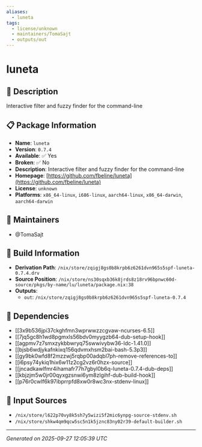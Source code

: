 ```yaml
---
aliases:
  - luneta
tags:
  - license/unknown
  - maintainers/TomaSajt
  - outputs/out
---
```


# luneta

## 📝 Description

Interactive filter and fuzzy finder for the command-line

## 📋 Package Information

- **Name**: `luneta`
- **Version**: `0.7.4`
- **Available**: ✅ Yes
- **Broken**: ✅ No
- **Description**: Interactive filter and fuzzy finder for the command-line
- **Homepage**: [https://github.com/fbeline/luneta](https://github.com/fbeline/luneta)
- **License**: `unknown`
- **Platforms**: `x86_64-linux`, `i686-linux`, `aarch64-linux`, `x86_64-darwin`, `aarch64-darwin`
## 👥 Maintainers

- @TomaSajt


## 🔧 Build Information

- **Derivation Path**: `/nix/store/zqigj8gs0b8krpb6z6261dvn965s5spf-luneta-0.7.4.drv`
- **Source Position**: `/nix/store/ns30sqxb36k8jrds8z18rv96bpnwc60d-source/pkgs/by-name/lu/luneta/package.nix:38`
- **Outputs**:
  - `out`:  `/nix/store/zqigj8gs0b8krpb6z6261dvn965s5spf-luneta-0.7.4`

## 🔗 Dependencies

- [[3x9b536jpi37ckghfmn3wprwwzzcgvaw-ncurses-6.5]]
- [[7jq5gc8h1wd8pgmxls56bdv0myygzb64-dub-setup-hook]]
- [[agpmv7z7smxzykbbwryq75swwivybw36-ldc-1.41.0]]
- [[bjsb6wdjykafnkixq156qdvmxhsm2bai-bash-5.3p3]]
- [[gy9bk0wfd8f2mzzwj5rqbp00adqbl7ph-remove-references-to]]
- [[i6psy74ykiq1hix6w11z2cg2vz6r0hzx-source]]
- [[jncadkawlfmr4ihamafr77h7gbyl0b6q-luneta-0.7.4-dub-deps]]
- [[kbjzjm5w0jr00qyxgzsnwi6ym8zlgihf-dub-build-hook]]
- [[p76r0cwlf6k97ibprrpfd8xw0r8wc3nx-stdenv-linux]]

## 📁 Input Sources

- `/nix/store/l622p70vy8k5sh7y5wizi5f2mic6ynpg-source-stdenv.sh`
- `/nix/store/shkw4qm9qcw5sc5n1k5jznc83ny02r39-default-builder.sh`

---
*Generated on 2025-09-27 12:05:39 UTC*
